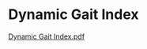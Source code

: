 # Dynamic Gait Index

[Dynamic Gait Index.pdf](Dynamic%20Gait%20Index%207210c45e14d241c3b3f003460ca9383b/Dynamic_Gait_Index.pdf)